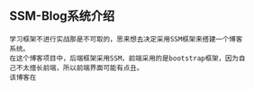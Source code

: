 ## SSM-Blog系统介绍
```$xslt
学习框架不进行实战那是不可取的，思来想去决定采用SSM框架来搭建一个博客
系统。
在这个博客项目中，后端框架采用SSM，前端采用的是bootstrap框架，因为自
己不太擅长前端，所以前端界面可能有点丑。
该博客在
```